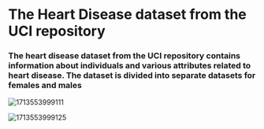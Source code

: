 # The Heart Disease dataset from the UCI repository 

### The heart disease dataset from the UCI repository contains information about individuals and various attributes related to heart disease. The dataset is divided into separate datasets for females and males



![1713553999111](https://github.com/YasminSayed0/Projects/assets/166947781/a0029809-7ed6-440a-9f3a-0c0e94112447)

![1713553999125](https://github.com/YasminSayed0/Projects/assets/166947781/d7db2cfa-ea0f-434d-997f-4e68a9b9dbbe)
